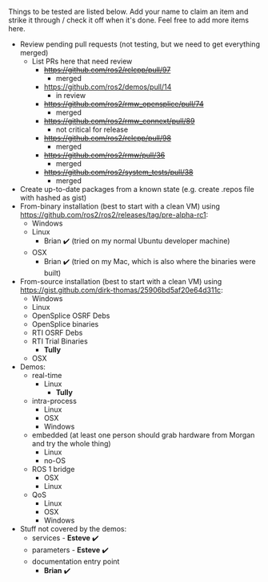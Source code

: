 Things to be tested are listed below.
Add your name to claim an item and strike it through / check it off when it's done.
Feel free to add more items here.

* Review pending pull requests (not testing, but we need to get everything merged)
  * List PRs here that need review
    * ~~https://github.com/ros2/rclcpp/pull/97~~
      * merged
    * https://github.com/ros2/demos/pull/14
      * in review
    * ~~https://github.com/ros2/rmw_opensplice/pull/74~~
      * merged
    * ~~https://github.com/ros2/rmw_connext/pull/89~~
      * not critical for release
    * ~~https://github.com/ros2/rclcpp/pull/98~~
      * merged
    * ~~https://github.com/ros2/rmw/pull/36~~
      * merged
    * ~~https://github.com/ros2/system_tests/pull/38~~
      * merged
* Create up-to-date packages from a known state (e.g. create .repos file with hashed as gist)
* From-binary installation (best to start with a clean VM) using https://github.com/ros2/ros2/releases/tag/pre-alpha-rc1:
  * Windows
  * Linux
    * Brian :heavy_check_mark: (tried on my normal Ubuntu developer machine) 
  * OSX
    * Brian :heavy_check_mark: (tried on my Mac, which is also where the binaries were built)
* From-source installation (best to start with a clean VM) using https://gist.github.com/dirk-thomas/25906bd5af20e64d311c:
  * Windows
  * Linux
   * OpenSplice OSRF Debs
   * OpenSplice binaries
   * RTI OSRF Debs
   * RTI Trial Binaries
     * **Tully**
  * OSX
* Demos:
  * real-time
    * Linux
      * **Tully**
  * intra-process
    * Linux
    * OSX
    * Windows
  * embedded (at least one person should grab hardware from Morgan and try the whole thing)
    * Linux
    * no-OS
  * ROS 1 bridge
    * OSX
    * Linux
  * QoS
    * Linux
    * OSX
    * Windows
* Stuff not covered by the demos:
  * services - **Esteve** :heavy_check_mark: 
  * parameters - **Esteve** :heavy_check_mark: 
  * documentation entry point
    * **Brian** :heavy_check_mark: 
